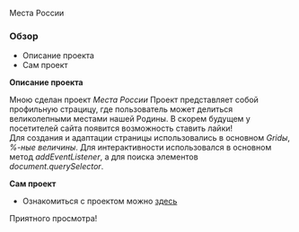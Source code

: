 Места России

### Обзор
* Описание проекта
* Сам проект

**Описание проекта**

Мною сделан проект *Места России*  Проект представляет собой профильную страцицу, где пользователь может делиться великолепными местами нашей Родины.   В скорем будущем у посетителей сайта появится возможность ставить лайки!  
Для создания и адаптации страницы использовались в основном *Gridы*, *%-ные величины*.
Для интерактивности использовался в основном метод *addEventListener*, а для поиска элементов *document.querySelector*.

**Сам проект**

* Ознакомиться с проектом можно [здесь](https://yanaroman777.github.io/mesto/)

Приятного просмотра!
